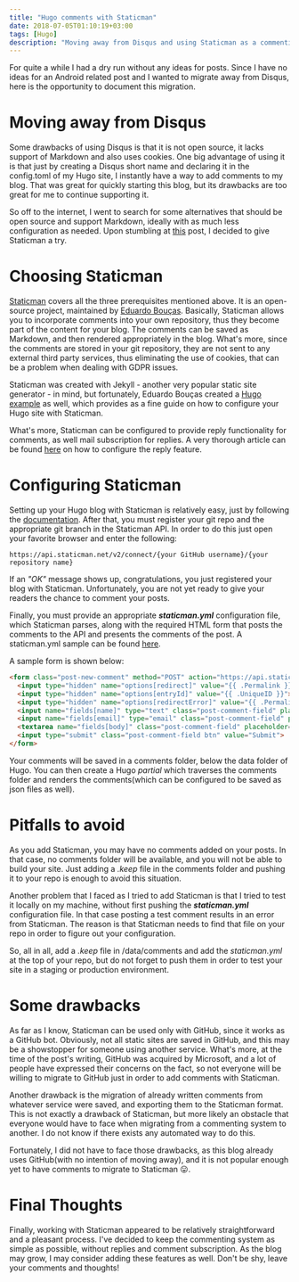 ```yaml
---
title: "Hugo comments with Staticman"
date: 2018-07-05T01:10:19+03:00
tags: [Hugo]
description: "Moving away from Disqus and using Staticman as a commenting system with Hugo."
---
```


For quite a while I had a dry run without any ideas for posts. Since I have no ideas for an Android related post and I wanted to migrate away from Disqus, here is the opportunity to document this migration.

# Moving away from Disqus

Some drawbacks of using Disqus is that it is not open source, it lacks support of Markdown and also uses cookies. One big advantage of using it is that just by creating a Disqus short name and declaring it in the config.toml of my Hugo site, I instantly have a way to add comments to my blog. That was great for quickly starting this blog, but its drawbacks are too great for me to continue supporting it.

So off to the internet, I went to search for some alternatives that should be open source and support Markdown, ideally with as much less configuration as needed. Upon stumbling at [this](https://notes.peter-baumgartner.net/2017/09/14/alternatives-for-disqus/) post, I decided to give Staticman a try.

# Choosing Staticman

[Staticman](https://staticman.net/) covers all the three prerequisites mentioned above. It is an open-source project, maintained by [Eduardo Bouças](https://eduardoboucas.com/). Basically, Staticman allows you to incorporate comments into your own repository, thus they become part of the content for your blog. The comments can be saved as Markdown, and then rendered appropriately in the blog. What's more, since the comments are stored in your git repository, they are not sent to any external third party services, thus eliminating the use of cookies, that can be a problem when dealing with GDPR issues.

Staticman was created with Jekyll - another very popular static site generator - in mind, but fortunately, Eduardo Bouças created a [Hugo example](https://github.com/eduardoboucas/hugo-plus-staticman) as well, which provides as a fine guide on how to configure your Hugo site with Staticman.

What's more, Staticman can be configured to provide reply functionality for comments, as well mail subscription for replies. A very thorough article can be found [here](https://networkhobo.com/2017/12/30/hugo---staticman-nested-replies-and-e-mail-notifications/) on how to configure the reply feature.

# Configuring Staticman

Setting up your Hugo blog with Staticman is relatively easy, just by following the [documentation](https://staticman.net/docs/). After that, you must register your git repo and the appropriate git branch in the Staticman API. In order to do this just open your favorite browser and enter the following:

```
https://api.staticman.net/v2/connect/{your GitHub username}/{your repository name}
```

If an *"OK"* message shows up, congratulations, you just registered your blog with Staticman. Unfortunately, you are not yet ready to give your readers the chance to comment your posts.

Finally, you must provide an appropriate ***staticman.yml*** configuration file, which Staticman parses, along with the required HTML form that posts the comments to the API and presents the comments of the post. A staticman.yml sample can be found [here](https://github.com/eduardoboucas/hugo-plus-staticman/blob/master/staticman.yml).

A sample form is shown below:

```html
<form class="post-new-comment" method="POST" action="https://api.staticman.net/v2/entry/{your github name}/{your blog repo}/staticman/comments">
  <input type="hidden" name="options[redirect]" value="{{ .Permalink }}#comment-submitted">
  <input type="hidden" name="options[entryId]" value="{{ .UniqueID }}">
  <input type="hidden" name="options[redirectError]" value="{{ .Permalink }}#comment-submitted">
  <input name="fields[name]" type="text" class="post-comment-field" placeholder="Your name">
  <input name="fields[email]" type="email" class="post-comment-field" placeholder="Your email address">
  <textarea name="fields[body]" class="post-comment-field" placeholder="Your message. Feel free to use Markdown." rows="10"></textarea>
  <input type="submit" class="post-comment-field btn" value="Submit">
</form>
```

Your comments will be saved in a comments folder, below the data folder of Hugo. You can then create a Hugo *partial* which traverses the comments folder and renders the comments(which can be configured to be saved as json files as well).

# Pitfalls to avoid

As you add Staticman, you may have no comments added on your posts. In that case, no comments folder will be available, and you will not be able to build your site. Just adding a *.keep* file in the comments folder and pushing it to your repo is enough to avoid this situation.

Another problem that I faced as I tried to add Staticman is that I tried to test it locally on my machine, without first pushing the ***staticman.yml*** configuration file. In that case posting a test comment results in an error from Staticman. The reason is that Staticman needs to find that file on your repo in order to figure out your configuration.

So, all in all, add a *.keep* file in /data/comments and add the *staticman.yml* at the top of your repo, but do not forget to push them in order to test your site in a staging or production environment.

# Some drawbacks
As far as I know, Staticman can be used only with GitHub, since it works as a GitHub bot. Obviously, not all static sites are saved in GitHub, and this may be a showstopper for someone using another service. What's more, at the time of the post's writing, GitHub was acquired by Microsoft, and a lot of people have expressed their concerns on the fact, so not everyone will be willing to migrate to GitHub just in order to add comments with Staticman.

Another drawback is the migration of already written comments from whatever service were saved, and exporting them to the Staticman format. This is not exactly a drawback of Staticman, but more likely an obstacle that everyone would have to face when migrating from a commenting system to another. I do not know if there exists any automated way to do this.

Fortunately, I did not have to face those drawbacks, as this blog already uses GitHub(with no intention of moving away), and it is not popular enough yet to have comments to migrate to Staticman :stuck_out_tongue:.

# Final Thoughts

Finally, working with Staticman appeared to be relatively straightforward and a pleasant process. I've decided to keep the commenting system as simple as possible, without replies and comment subscription. As the blog may grow, I may consider adding these features as well. Don't be shy, leave your comments and thoughts!
